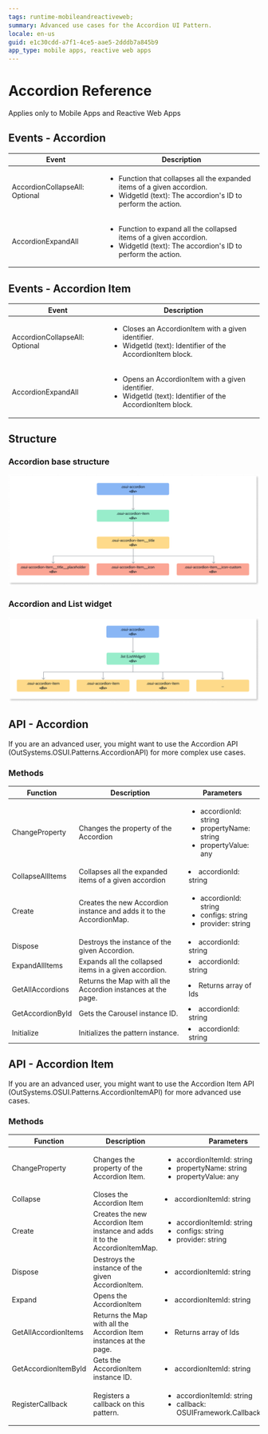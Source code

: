 ```yaml
---
tags: runtime-mobileandreactiveweb;
summary: Advanced use cases for the Accordion UI Pattern. 
locale: en-us
guid: e1c30cdd-a7f1-4ce5-aae5-2dddb7a845b9
app_type: mobile apps, reactive web apps
---
```


# Accordion Reference

<div class="info" markdown="1">

Applies only to Mobile Apps and Reactive Web Apps

</div>

## Events - Accordion

|**Event** |**Description**| 
|---|---|
| AccordionCollapseAll: Optional |<ul><li>Function that collapses all the expanded items of a given accordion.</li><li>WidgetId (text): The accordion's ID to perform the action.</li></ul>|
| AccordionExpandAll |<ul><li>Function to expand all the collapsed items of a given accordion.</li><li>WidgetId (text): The accordion's ID to perform the action.</li></ul>|

## Events - Accordion Item

|**Event** |**Description**| 
|---|---|
| AccordionCollapseAll: Optional |<ul><li>Closes an AccordionItem with a given identifier.</li><li>WidgetId (text): Identifier of the AccordionItem block.</li></ul>|
| AccordionExpandAll |<ul><li>Opens an AccordionItem with a given identifier.</li><li>WidgetId (text): Identifier of the AccordionItem block.</li></ul>|

## Structure

### Accordion base structure

![Base Accordion structure](images/accordion-base-structure-diag.png)

### Accordion and List widget

![Accordion and List widget](images/accordion-list-widget-diag.png)

## API - Accordion

If you are an advanced user, you might want to use the Accordion API (OutSystems.OSUI.Patterns.AccordionAPI) for more complex use cases.

### Methods

|**Function** |**Description**|**Parameters**|
|---|---|---|
|ChangeProperty|Changes the property of the Accordion|<ul><li>accordionId: string</li><li>propertyName: string</li><li>propertyValue: any</li></ul>|
|CollapseAllItems|Collapses all the expanded items of a given accordion|<li>accordionId: string</li>|
|Create|Creates the new Accordion instance and adds it to the AccordionMap.|<ul><li>accordionId: string</li><li>configs: string</li><li>provider: string</li></ul>|
|Dispose|Destroys the instance of the given Accordion.|<li>accordionId: string</li>|
|ExpandAllItems|Expands all the collapsed items in a given accordion.|<li>accordionId: string</li>|
|GetAllAccordions|Returns the Map with all the Accordion instances at the page.|<li>Returns array of Ids</li>|
|GetAccordionById|Gets the Carousel instance ID.|<li>accordionId: string</li>|
|Initialize|Initializes the pattern instance.|<li>accordionId: string</li>|

## API - Accordion Item

If you are an advanced user, you might want to use the Accordion Item API (OutSystems.OSUI.Patterns.AccordionItemAPI) for more advanced use cases.

### Methods

|**Function** |**Description**|**Parameters**|
|---|---|---|
|ChangeProperty|Changes the property of the Accordion Item.|<ul><li>accordionItemId: string</li><li>propertyName: string</li><li>propertyValue: any</li></ul>|
|Collapse|Closes the Accordion Item|<li>accordionItemId: string</li>|
|Create|Creates the new Accordion Item  instance and adds it to the AccordionItemMap.|<ul><li>accordionItemId: string</li><li>configs: string</li><li>provider: string</li></ul>|
|Dispose|Destroys the instance of the given AccordionItem.|<li>accordionItemId: string</li>|
|Expand|Opens the AccordionItem|<li>accordionItemId: string</li>|
|GetAllAccordionItems|Returns the Map with all the Accordion Item instances at the page.|<li>Returns array of Ids</li>|
|GetAccordionItemById|Gets the AccordionItem instance ID.|<li>accordionItemId: string</li>|
|RegisterCallback|Registers a callback on this pattern.|<ul><li>accordionItemId: string</li><li>callback: OSUIFramework.Callbacks.Generic</li></ul>|

